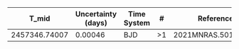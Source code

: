 |T_mid        |Uncertainty (days)|Time System|#  |Reference           |
|-------------|------------------|-----------|---|--------------------|
|2457346.74007|0.00046           |BJD        |>1 |2021MNRAS.501.5393L |
